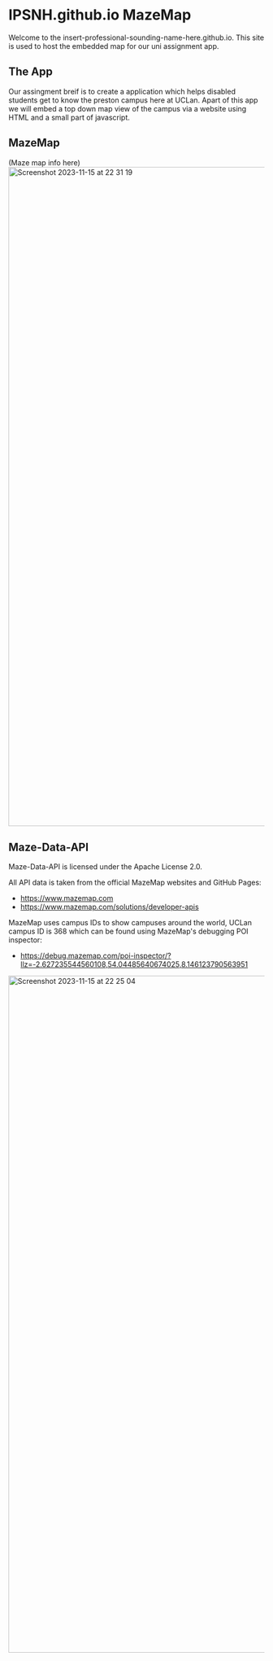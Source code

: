 # IPSNH.github.io MazeMap

Welcome to the insert-professional-sounding-name-here.github.io. This site is used to host the embedded map for our uni assignment app.

## The App
Our assingment breif is to create a application which helps disabled students get to know the preston campus here at UCLan. Apart of this app we will embed a top down map view of the campus via a website using HTML and a small part of javascript.



## MazeMap
(Maze map info here)
<img width="1296" alt="Screenshot 2023-11-15 at 22 31 19" src="https://github.com/insert-professional-sounding-name-here/insert-professional-sounding-name-here.github.io/assets/20979204/83ee1ffb-89c8-490a-a24d-35691baebc49">

## Maze-Data-API
Maze-Data-API is licensed under the Apache License 2.0.

All API data is taken from the official MazeMap websites and GitHub Pages: 
- https://www.mazemap.com
- https://www.mazemap.com/solutions/developer-apis

MazeMap uses campus IDs to show campuses around the world, UCLan campus ID is 368 which can be found using MazeMap's debugging POI inspector:
- https://debug.mazemap.com/poi-inspector/?llz=-2.627235544560108,54.04485640674025,8.146123790563951

<img width="1331" alt="Screenshot 2023-11-15 at 22 25 04" src="https://github.com/insert-professional-sounding-name-here/insert-professional-sounding-name-here.github.io/assets/20979204/4e579d30-1745-43f5-94a7-946534bf6d17">
